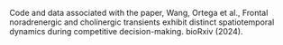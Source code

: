 Code and data associated with the paper, Wang, Ortega et al., Frontal noradrenergic and cholinergic transients exhibit distinct spatiotemporal dynamics during competitive decision-making. bioRxiv (2024).
